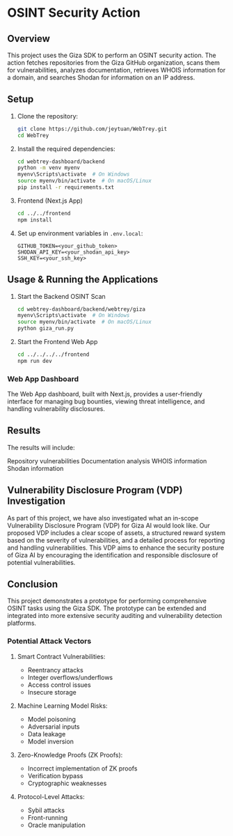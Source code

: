 # OSINT Security Action

## Overview
This project uses the Giza SDK to perform an OSINT security action. The action fetches repositories from the Giza GitHub organization, scans them for vulnerabilities, analyzes documentation, retrieves WHOIS information for a domain, and searches Shodan for information on an IP address.

## Setup
1. Clone the repository:
    ```sh
    git clone https://github.com/jeytuan/WebTrey.git
    cd WebTrey
    ```

2. Install the required dependencies:
    ```sh
    cd webtrey-dashboard/backend
    python -m venv myenv
    myenv\Scripts\activate  # On Windows
    source myenv/bin/activate  # On macOS/Linux
    pip install -r requirements.txt

    ```

3. Frontend (Next.js App)
    ```sh
    cd ../../frontend
    npm install
     ```


4. Set up environment variables in `.env.local`:
    ```plaintext
    GITHUB_TOKEN=<your_github_token>
    SHODAN_API_KEY=<your_shodan_api_key>
    SSH_KEY=<your_ssh_key>
    ```

## Usage & Running the Applications
1. Start the Backend OSINT Scan
    ```sh
    cd webtrey-dashboard/backend/webtrey/giza
    myenv\Scripts\activate  # On Windows
    source myenv/bin/activate  # On macOS/Linux
    python giza_run.py
    ```
2. Start the Frontend Web App
    ```sh
    cd ../../../../frontend
    npm run dev
    ```
    
### Web App Dashboard
The Web App dashboard, built with Next.js, provides a user-friendly interface for managing bug bounties, viewing threat intelligence, and handling vulnerability disclosures.

## Results
The results will include:

Repository vulnerabilities
Documentation analysis
WHOIS information
Shodan information

## Vulnerability Disclosure Program (VDP) Investigation
As part of this project, we have also investigated what an in-scope Vulnerability Disclosure Program (VDP) for Giza AI would look like. Our proposed VDP includes a clear scope of assets, a structured reward system based on the severity of vulnerabilities, and a detailed process for reporting and handling vulnerabilities. This VDP aims to enhance the security posture of Giza AI by encouraging the identification and responsible disclosure of potential vulnerabilities.

## Conclusion

This project demonstrates a prototype for performing comprehensive OSINT tasks using the Giza SDK. The prototype can be extended and integrated into more extensive security auditing and vulnerability detection platforms.

### Potential Attack Vectors
1. Smart Contract Vulnerabilities:
    - Reentrancy attacks
    - Integer overflows/underflows
    - Access control issues
    - Insecure storage

2. Machine Learning Model Risks:
    - Model poisoning
    - Adversarial inputs
    - Data leakage
    - Model inversion

3. Zero-Knowledge Proofs (ZK Proofs):
    - Incorrect implementation of ZK proofs
    - Verification bypass
    - Cryptographic weaknesses

4. Protocol-Level Attacks:
    - Sybil attacks
    - Front-running
    - Oracle manipulation
